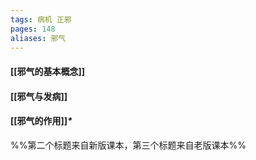 ```yaml
---
tags: 病机 正邪
pages: 148
aliases: 邪气
---
```

#### [[邪气的基本概念]]
#### [[邪气与发病]]
#### [[邪气的作用]]<dfn>\*</dfn>
%%第二个标题来自新版课本，第三个标题来自老版课本%%